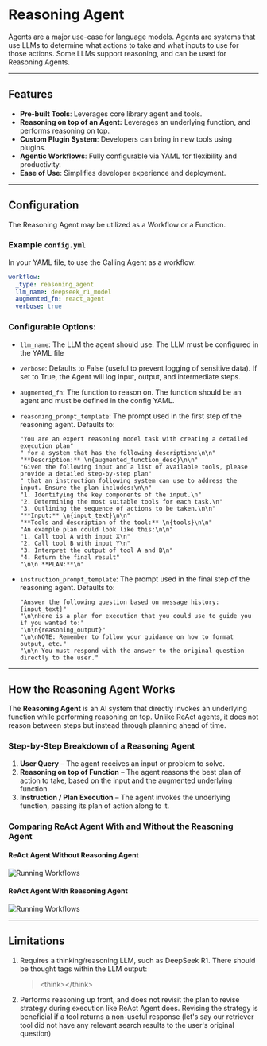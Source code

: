 <!--
SPDX-FileCopyrightText: Copyright (c) 2025, NVIDIA CORPORATION & AFFILIATES. All rights reserved.
SPDX-License-Identifier: Apache-2.0

Licensed under the Apache License, Version 2.0 (the "License");
you may not use this file except in compliance with the License.
You may obtain a copy of the License at

http://www.apache.org/licenses/LICENSE-2.0

Unless required by applicable law or agreed to in writing, software
distributed under the License is distributed on an "AS IS" BASIS,
WITHOUT WARRANTIES OR CONDITIONS OF ANY KIND, either express or implied.
See the License for the specific language governing permissions and
limitations under the License.
-->

# Reasoning Agent

Agents are a major use-case for language models. Agents are systems that use LLMs to determine what actions to take and what inputs to use for those actions.
Some LLMs support reasoning, and can be used for Reasoning Agents. 

---

## Features
- **Pre-built Tools**: Leverages core library agent and tools.
- **Reasoning on top of an Agent:** Leverages an underlying function, and performs reasoning on top.
- **Custom Plugin System**: Developers can bring in new tools using plugins.
- **Agentic Workflows**: Fully configurable via YAML for flexibility and productivity.
- **Ease of Use**: Simplifies developer experience and deployment.

---

## Configuration

The Reasoning Agent may be utilized as a Workflow or a Function.

### Example `config.yml`
In your YAML file, to use the Calling Agent as a workflow:
```yaml
workflow:
  _type: reasoning_agent
  llm_name: deepseek_r1_model
  augmented_fn: react_agent
  verbose: true
```

### Configurable Options:
<ul><li>

`llm_name`: The LLM the agent should use.  The LLM must be configured in the YAML file
</li><li>

`verbose`: Defaults to False (useful to prevent logging of sensitive data).  If set to True, the Agent will log input, output, and intermediate steps.
</li><li>

`augmented_fn`: The function to reason on.  The function should be an agent and must be defined in the config YAML.
</li><li>

`reasoning_prompt_template`: The prompt used in the first step of the reasoning agent.  Defaults to:
```
"You are an expert reasoning model task with creating a detailed execution plan"
" for a system that has the following description:\n\n"
"**Description:** \n{augmented_function_desc}\n\n"
"Given the following input and a list of available tools, please provide a detailed step-by-step plan"
" that an instruction following system can use to address the input. Ensure the plan includes:\n\n"
"1. Identifying the key components of the input.\n"
"2. Determining the most suitable tools for each task.\n"
"3. Outlining the sequence of actions to be taken.\n\n"
"**Input:** \n{input_text}\n\n"
"**Tools and description of the tool:** \n{tools}\n\n"
"An example plan could look like this:\n\n"
"1. Call tool A with input X\n"
"2. Call tool B with input Y\n"
"3. Interpret the output of tool A and B\n"
"4. Return the final result"
"\n\n **PLAN:**\n"
```
</li><li>

`instruction_prompt_template`: The prompt used in the final step of the reasoning agent.  Defaults to:
```
"Answer the following question based on message history: {input_text}"
"\n\nHere is a plan for execution that you could use to guide you if you wanted to:"
"\n\n{reasoning_output}"
"\n\nNOTE: Remember to follow your guidance on how to format output, etc."
"\n\n You must respond with the answer to the original question directly to the user."
```
</li></ul>

---

## How the Reasoning Agent Works

The **Reasoning Agent** is an AI system that directly invokes an underlying function while performing reasoning on top. Unlike ReAct agents, it does not reason between steps but instead through planning ahead of time.

### Step-by-Step Breakdown of a Reasoning Agent

1. **User Query** – The agent receives an input or problem to solve.  
2. **Reasoning on top of Function** – The agent reasons the best plan of action to take, based on the input and the augmented underlying function.  
3. **Instruction / Plan Execution** – The agent invokes the underlying function, passing its plan of action along to it.  

### Comparing ReAct Agent With and Without the Reasoning Agent

#### ReAct Agent Without Reasoning Agent
![Running Workflows](../_static/agent_without_reasoning_wrapper.png)

#### ReAct Agent With Reasoning Agent
![Running Workflows](../_static/agent_with_reasoning_wrapper.png)

---

## Limitations
<ol> 
<li>Requires a thinking/reasoning LLM, such as DeepSeek R1.  There should be thought tags within the LLM output:

>&lt;think&gt;&lt;/think&gt;
</li>

<li>Performs reasoning up front, and does not revisit the plan to revise strategy during execution like ReAct Agent does.  
Revising the strategy is beneficial if a tool returns a non-useful response (let's say our retriever tool did not have any relevant search results to the user's original question)</li>
</ol>
